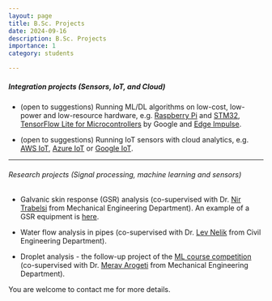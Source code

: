 ```yaml
---
layout: page
title: B.Sc. Projects
date: 2024-09-16
description: B.Sc. Projects
importance: 1
category: students

---
```


##### Integration projects (Sensors, IoT, and Cloud)

* (open to suggestions) Running ML/DL algorithms on low-cost, low-power and low-resource hardware, e.g. [Raspberry Pi](https://ai.google.dev/edge/litert/microcontrollers/python) and [STM32](https://www.st.com/content/dam/AME/2020/sensors-embedded-tech-ve-2020/mdg-demo/STM32CubeAI_product_overview.pdf), [TensorFlow Lite for Microcontrollers](https://www.tensorflow.org/lite/microcontrollers) by Google and [Edge Impulse](https://www.edgeimpulse.com/).

* (open to suggestions) Running IoT sensors with cloud analytics, e.g. [AWS IoT](https://aws.amazon.com/iot/), [Azure IoT](https://azure.microsoft.com/en-us/solutions/iot) or [Google IoT](https://cloud.google.com/architecture/connected-devices/iot-platform-product-architecture).

---

###### Research projects (Signal processing, machine learning and sensors)

* Galvanic skin response (GSR) analysis (co-supervised with Dr. [Nir Trabelsi](https://www.facebook.com/photo.php?fbid=2807768889257381&id=145856082115355&set=a.145856878781942) from Mechanical Engineering Department). An example of a GSR equipment is [here](https://shimmersensing.com/product/shimmer3-gsr-unit/).

* Water flow analysis in pipes (co-supervised with Dr. [Lev Nelik](https://www.pumpsandsystems.com/author/lev-nelik) from Civil Engineering Department).

* Droplet analysis - the follow-up project of the [ML course competition](https://www.kaggle.com/t/6969e148f04c49de9a54b7c0f16cf8cd)
  (co-supervised with Dr. [Merav Arogeti](https://en.sce.ac.il/faculty/merav_arogeti) from Mechanical Engineering Department).


You are welcome to contact me for more details.